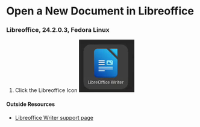 # Open a New Document in Libreoffice
### Libreoffice, 24.2.0.3, Fedora Linux
1. Click the Libreoffice Icon 
![Click the Libreoffice Icon](images/ClickIcon.png "Click the Libreoffice Icon") 

#### Outside Resources
- [Libreoffice Writer support page](https://nextcloud.documentfoundation.org/s/JZPbqLcjYt4oayD)
